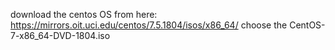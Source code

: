 download the centos OS from here:
https://mirrors.oit.uci.edu/centos/7.5.1804/isos/x86_64/
choose the CentOS-7-x86_64-DVD-1804.iso
